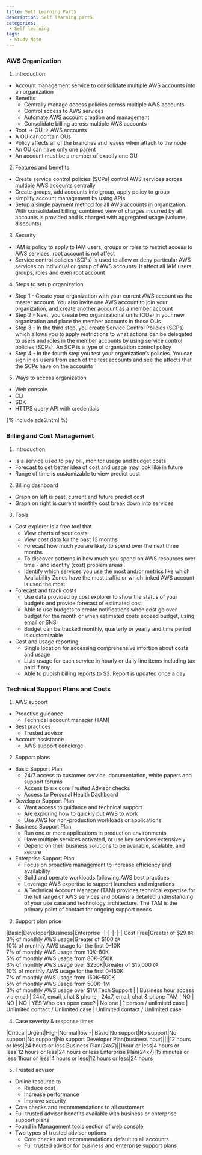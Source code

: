 ```yaml
---
title: Self Learning Part5
description: Self learning part5.
categories:
 - Self learning
tags:
 - Study Note
---
```


### AWS Organization
1. Introduction
  * Account management service to consolidate multiple AWS accounts into an organization
  * Benefits
    * Centrally manage access policies across multiple AWS accounts
    * Control access to AWS services
    * Automate AWS account creation and management
    * Consolidate billing across multiple AWS accounts
  * Root -> OU -> AWS accounts
  * A OU can contain OUs
  * Policy affects all of the branches and leaves when attach to the node
  * An OU can have only one parent
  * An account must be a member of exactly one OU


2. Features and benefits
  * Create service control policies (SCPs) control AWS services across multiple AWS accounts centrally
  * Create groups, add accounts into group, apply policy to group
  * simplify account management by using APIs
  * Setup a single payment method for all AWS accounts in organization.  With consolidated billing, combined view of charges incurred by all accounts is provided and is charged with aggregated usage (volume discounts)


3. Security
  * IAM is policy to apply to IAM users, groups or roles to restrict access to AWS services, root account is not affect
  * Service control policies (SCPs) is used to allow or deny particular AWS services on individual or group of AWS accounts.  It affect all IAM users, groups, roles and even root account


4. Steps to setup organization
  * Step 1 - Create your organization with your current AWS account as the master account. You also invite one AWS account to join your organization, and create another account as a member account
  * Step 2 - Next, you create two organizational units (OUs) in your new organization and place the member accounts in those OUs
  * Step 3 - In the third step, you create Service Control Policies (SCPs) which allows you to apply restrictions to what actions can be delegated to users and roles in the member accounts by using service control policies (SCPs). An SCP is a type of organization control policy
  * Step 4 - In the fourth step you test your organization’s policies. You can sign in as users from each of the test accounts and see the affects that the SCPs have on the accounts


5. Ways to access organization
  * Web console
  * CLI
  * SDK
  * HTTPS query API with credentials


{% include ads3.html %}


### Billing and Cost Management
1. Introduction
  * Is a service used to pay bill, monitor usage and budget costs
  * Forecast to get better idea of cost and usage may look like in future
  * Range of time is customizable to view predict cost


2. Billing dashboard
  * Graph on left is past, current and future predict cost
  * Graph on right is current monthly cost break down into services


3. Tools
  * Cost explorer is a free tool that
    * View charts of your costs
    * View cost data for the past 13 months
    * Forecast how much you are likely to spend over the next three months
    * To discover patterns in how much you spend on AWS resources over time - and identify (cost) problem areas
    * Identify which services you use the most and/or metrics like which  Availability Zones have the most traffic or which linked AWS account is used the most
  * Forecast and track costs
    * Use data provided by cost explorer to show the status of your budgets and provide forecast of estimated cost
    * Able to use budgets to create notifications when cost go over budget for the month or when estimated costs exceed budget, using email or SNS
    * Budget can be tracked monthly, quarterly or yearly and time period is customizable
  * Cost and usage reporting
    * Single location for accessing comprehensive infortion about costs and usage
    * Lists usage for each service in hourly or daily line items including tax paid if any
    * Able to pubish billing reports to S3.  Report is updated once a day


### Technical Support Plans and Costs
1. AWS support
  * Proactive guidance
    * Technical account manager (TAM)
  * Best practices
    * Trusted advisor
  * Account assistance
    * AWS support concierge


2. Support plans
  * Basic Support Plan
    * 24/7 access to customer service, documentation, white papers and support forums
    * Access to six core Trusted Advisor checks
    * Access to Personal Health Dashboard
  * Developer Support Plan
    * Want access to guidance and technical support
    * Are exploring how to quickly put AWS to work
    * Use AWS for non-production workloads or applications  
  * Business Support Plan
    * Run one or more applications in production environments
    * Have multiple services activated, or use key services extensively
    * Depend on their business solutions to be available, scalable, and secure
  * Enterprise Support Plan
    * Focus on proactive management to increase efficiency and availability
    * Build and operate workloads following AWS best practices
    * Leverage AWS expertise to support launches and migrations
    * A Technical Account Manager (TAM) provides technical expertise for the full range of AWS services and obtains a detailed understanding of your use case and technology architecture. The TAM is the primary point of contact for ongoing support needs


3. Support plan price

|Basic|Developer|Business|Enterprise
-|-|-|-|-|
Cost|Free|Greater of $29 `OR` <br> 3% of monthly AWS usage|Greater of $100 `OR` <br> 10% of monthly AWS usage for the first $0–$10K <br> 7% of monthly AWS usage from $10K–$80K <br> 5% of monthly AWS usage from $80K–$250K <br> 3% of monthly AWS usage over $250K|Greater of $15,000 `OR` <br> 10% of monthly AWS usage for the first $0–$150K <br> 7% of monthly AWS usage from $150K–$500K <br> 5% of monthly AWS usage from $500K–$1M <br> 3% of monthly AWS usage over $1M
Tech Support | | Business hour access via email | 24x7, email, chat & phone | 24x7, email, chat & phone
TAM | NO | NO | NO | YES
Who can open case? | No one | 1 person / unlimited case | Unlimited contact / Unlimited case | Unlimited contact / Unlimited case


4. Case severity & response times

|Critical|Urgent|High|Normal|low
-|
Basic|No support|No support|No support|No support|No support
Developer Plan(business hour)||||12 hours or less|24 hours or less
Business Plan(24x7)||1hour or less|4 hours or less|12 hours or less|24 hours or less
Enterprise Plan(24x7)|15 minutes or less|1hour or less|4 hours or less|12 hours or less|24 hours


5. Trusted advisor
  * Online resource to
    * Reduce cost
    * Increase performance
    * Improve security
  * Core checks and recommendations to all customers
  * Full trusted advisor benefits available with business or enterprise support plans
  * Found in Management tools section of web console
  * Two types of trusted advisor options
    * Core checks and recommendations default to all accounts
    * Full trusted advisor for business and enterprise support plans
